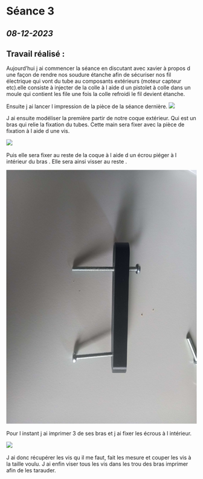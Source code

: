 # **Séance 3**
## *08-12-2023* 

## Travail réalisé :

Aujourd’hui j ai commencer la séance en discutant avec xavier à propos d une façon de rendre nos soudure étanche afin de sécuriser nos fil électrique qui vont du tube au composants extérieurs (moteur capteur etc).elle consiste à injecter de la colle à l aide d un pistolet à colle dans un moule qui contient les file une fois la colle refroidi le fil devient étanche.

Ensuite j ai lancer l impression de la pièce de la séance dernière.
![](https://cdn.discordapp.com/attachments/721511441399545919/1184516275012120666/20231213_133451.jpg)

J ai ensuite modéliser  la première partir de notre coque extérieur.  Qui est un bras qui relie la fixation du tubes. Cette main sera fixer avec la pièce de fixation à l aide d une vis.

![](https://raw.githubusercontent.com/TibaudoRomain/ProjetAR/main/Reports/Anas/Images/modélisation%20du%20bras.png)

Puis elle sera fixer au reste de la coque à l aide d un écrou piéger à l intérieur du bras . Elle sera ainsi visser au reste .

![](https://raw.githubusercontent.com/TibaudoRomain/ProjetAR/main/Reports/Anas/Images/bras%20avec%20vis.jpg)

Pour l instant j ai imprimer 3 de ses bras et j ai fixer les écrous à l intérieur.

![](https://raw.githubusercontent.com/TibaudoRomain/ProjetAR/main/Reports/Anas/Images/bras%20imprimé%20avec%20ecrou.jpg)

J ai donc récupérer les vis qu il me faut, fait les mesure et couper les vis à la taille voulu. J ai enfin viser tous les vis dans les trou des bras imprimer afin de les tarauder.
